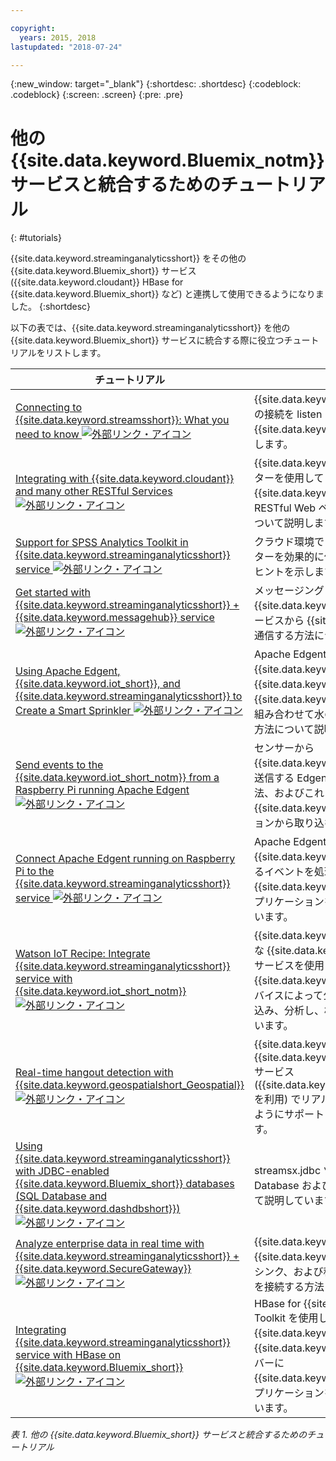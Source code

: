 ```yaml
---

copyright:
  years: 2015, 2018
lastupdated: "2018-07-24"

---
```


<!-- Attribute definitions -->
{:new_window: target="_blank"}
{:shortdesc: .shortdesc}
{:codeblock: .codeblock}
{:screen: .screen}
{:pre: .pre}

# 他の {{site.data.keyword.Bluemix_notm}} サービスと統合するためのチュートリアル
{: #tutorials}


{{site.data.keyword.streaminganalyticsshort}} をその他の {{site.data.keyword.Bluemix_short}} サービス ({{site.data.keyword.cloudant}} HBase for {{site.data.keyword.Bluemix_short}} など) と連携して使用できるようになりました。
{:shortdesc}

以下の表では、{{site.data.keyword.streaminganalyticsshort}} を他の {{site.data.keyword.Bluemix_short}} サービスに統合する際に役立つチュートリアルをリストします。


| チュートリアル | 説明   |
|----------|--------|
| [Connecting to {{site.data.keyword.streamsshort}}: What you need to know ![外部リンク・アイコン](../../icons/launch-glyph.svg "外部リンク・アイコン")](https://ibm.co/2iDHfFt) | {{site.data.keyword.streaminganalyticsshort}} での接続を listen する{{site.data.keyword.streamsshort}} 演算子を使用します。  |
| [Integrating with {{site.data.keyword.cloudant}} and many other RESTful Services ![外部リンク・アイコン](../../icons/launch-glyph.svg "外部リンク・アイコン")](https://developer.ibm.com/streamsdev/docs/integrating-with-cloudant-and-many-other-restful-services/) | {{site.data.keyword.streamsshort}} HTTP アダプターを使用して SPL アプリケーションを {{site.data.keyword.cloudant}} および他の RESTful Web ベース・サービスに統合する方法について説明します。 |
| [Support for SPSS Analytics Toolkit in {{site.data.keyword.streaminganalyticsshort}} service ![外部リンク・アイコン](../../icons/launch-glyph.svg "外部リンク・アイコン")](https://developer.ibm.com/streamsdev/docs/spss-in-bluemix-streaming-analytics-service/) | クラウド環境で SPSS Analytics Toolkit オペレーターを効果的に使用するために必要ないくつかのヒントを示します。 |
| [Get started with {{site.data.keyword.streaminganalyticsshort}} + {{site.data.keyword.messagehub}} service ![外部リンク・アイコン](../../icons/launch-glyph.svg "外部リンク・アイコン")](https://www.ibm.com/blogs/bluemix/2018/04/get-started-streaming-analytics-message-hub/) |  メッセージング・ツールキットを使用して、{{site.data.keyword.streaminganalyticsshort}} サービスから {{site.data.keyword.messagehub}} と通信する方法について説明します。 |
| [Using Apache Edgent, {{site.data.keyword.iot_short}}, and {{site.data.keyword.streaminganalyticsshort}} to Create a Smart Sprinkler ![外部リンク・アイコン](../../icons/launch-glyph.svg "外部リンク・アイコン")](https://developer.ibm.com/bluemix/2016/06/01/better-analytics-with-apache-quarks/)| Apache Edgent、{{site.data.keyword.streaminganalyticsshort}}、{{site.data.keyword.iot_short}}、および他の {{site.data.keyword.Bluemix_short}} サービスを組み合わせて水の保全ソリューションを開発する方法について説明しています。 |
| [Send events to the {{site.data.keyword.iot_short_notm}} from a Raspberry Pi running Apache Edgent  ![外部リンク・アイコン](../../icons/launch-glyph.svg "外部リンク・アイコン")](https://ibm.co/2BWqMou)| センサーから {{site.data.keyword.iot_short_notm}}に測定値を送信する Edgent アプリケーションを作成する方法、およびこれらのイベントを {{site.data.keyword.streamsshort}} アプリケーションから取り込む方法について説明しています。|
| [Connect Apache Edgent running on Raspberry Pi to the {{site.data.keyword.streaminganalyticsshort}} service  ![外部リンク・アイコン](../../icons/launch-glyph.svg "外部リンク・アイコン")](https://ibm.co/2BWXjec)| Apache Edgent を実行しているデバイスから {{site.data.keyword.iot_short_notm}} に送信されるイベントを処理する {{site.data.keyword.streaminganalyticsshort}} アプリケーションを作成する方法について説明しています。 |
| [Watson IoT Recipe: Integrate {{site.data.keyword.streaminganalyticsshort}} service with {{site.data.keyword.iot_short_notm}} ![外部リンク・アイコン](../../icons/launch-glyph.svg "外部リンク・アイコン")](https://developer.ibm.com/recipes/tutorials/integrate-ibm-streaming-analytics-service-with-watson-iot-platform/)| {{site.data.keyword.Bluemix_short}} で使用可能な {{site.data.keyword.streaminganalyticsshort}} サービスを使用して、{{site.data.keyword.iot_short_notm}} で、IoT デバイスによって公開されたイベントを迅速に取り込み、分析し、相関付ける方法について説明しています。|
| [Real-time hangout detection with {{site.data.keyword.geospatialshort_Geospatial}} ![外部リンク・アイコン](../../icons/launch-glyph.svg "外部リンク・アイコン")](https://developer.ibm.com/bluemix/2016/05/27/real-time-hangout-detection/)	| {{site.data.keyword.Bluemix_short}} 内の {{site.data.keyword.geospatialshort_Geospatial}} サービス ({{site.data.keyword.streaminganalyticsshort}} を利用) でリアルタイム・ハングアウト検出がどのようにサポートされるのかについて説明しています。|
| [Using {{site.data.keyword.streaminganalyticsshort}} with JDBC-enabled {{site.data.keyword.Bluemix_short}} databases (SQL Database and {{site.data.keyword.dashdbshort}}) ![外部リンク・アイコン](../../icons/launch-glyph.svg "外部リンク・アイコン")](https://developer.ibm.com/bluemix/2016/01/26/streaming-analytics-with-jdbc-enabled-databases/)	| streamsx.jdbc ツールキットを使用して SQL Database および dashDB と統合する方法について説明しています。	|
| [Analyze enterprise data in real time with {{site.data.keyword.streaminganalyticsshort}} + {{site.data.keyword.SecureGateway}} ![外部リンク・アイコン](../../icons/launch-glyph.svg "外部リンク・アイコン")](https://developer.ibm.com/streamsdev/docs/connect-streaming-analytics-to-your-enterprise/) | {{site.data.keyword.SecureGateway}} トンネル、{{site.data.keyword.streamsshort}} ソースおよびシンク、および移動中のエンタープライズ・データを接続する方法について説明しています。	|
| [Integrating {{site.data.keyword.streaminganalyticsshort}} service with HBase on {{site.data.keyword.Bluemix_short}} ![外部リンク・アイコン](../../icons/launch-glyph.svg "外部リンク・アイコン")](https://developer.ibm.com/streamsdev/docs/integrating-streams-biginsights-hbase-service-bluemix/)| HBase for {{site.data.keyword.Bluemix_short}} Toolkit を使用して、{{site.data.keyword.Bluemix_short}} で {{site.data.keyword.bigicloudst}} の HBase サーバーに {{site.data.keyword.streaminganalyticsshort}} アプリケーションを統合する方法について説明しています。	|

*表 1. 他の {{site.data.keyword.Bluemix_short}} サービスと統合するためのチュートリアル*

